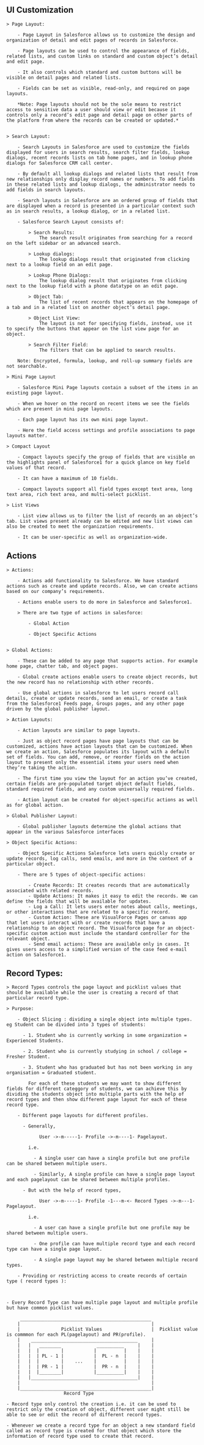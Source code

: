 ## UI Customization

    > Page Layout: 

        - Page Layout in Salesforce allows us to customize the design and organization of detail and edit pages of records in Salesforce.

        - Page layouts can be used to control the appearance of fields, related lists, and custom links on standard and custom object’s detail and edit page. 
        
        - It also controls which standard and custom buttons will be visible on detail pages and related lists.

        - Fields can be set as visible, read-only, and required on page layouts.

        *Note: Page layouts should not be the sole means to restrict access to sensitive data a user should view or edit because it controls only a record’s edit page and detail page on other parts of the platform from where the records can be created or updated.* 


    > Search Layout: 

        - Search Layouts in Salesforce are used to customize the fields displayed for users in search results, search filter fields, lookup dialogs, recent records lists on tab home pages, and in lookup phone dialogs for Salesforce CRM call center.

        - By default all lookup dialogs and related lists that result from new relationships only display record names or numbers. To add fields in these related lists and lookup dialogs, the administrator needs to add fields in search layouts.

        - Search layouts in Salesforce are an ordered group of fields that are displayed when a record is presented in a particular context such as in search results, a lookup dialog, or in a related list.

        - Salesforce Search Layout consists of:
            
            > Search Results:
                The search result originates from searching for a record on the left sidebar or an advanced search.

            > Lookup dialogs:
                The lookup dialogs result that originated from clicking next to a lookup field on an edit page.

            > Lookup Phone Dialogs:
                The lookup dialog result that originates from clicking next to the lookup field with a phone datatype on an edit page.

            > Object Tab:
                The list of recent records that appears on the homepage of a tab and in a related list on another object’s detail page.

            > Object List View:
                The layout is not for specifying fields, instead, use it to specify the buttons that appear on the list view page for an object.

            > Search Filter Field:
                The filters that can be applied to search results.
        
        Note: Encrypted, formula, lookup, and roll-up summary fields are not searchable.

    > Mini Page Layout

        - Salesforce Mini Page layouts contain a subset of the items in an existing page layout. 
        
        - When we hover on the record on recent items we see the fields which are present in mini page layouts.

        - Each page layout has its own mini page layout.

        - Here the field access settings and profile associations to page layouts matter.

    > Compact Layout

        - Compact layouts specify the group of fields that are visible on the highlights panel of Salesforce1 for a quick glance on key field values of that record.

        - It can have a maximum of 10 fields. 

        - Compact layouts support all field types except text area, long text area, rich text area, and multi-select picklist.
    
    > List Views

        - List view allows us to filter the list of records on an object’s tab. List views present already can be edited and new list views can also be created to meet the organization requirements.

        - It can be user-specific as well as organization-wide.

## Actions

    > Actions:

        - Actions add functionality to Salesforce. We have standard actions such as create and update records. Also, we can create actions based on our company’s requirements.

        - Actions enable users to do more in Salesforce and Salesforce1.

        > There are two type of actions in salesforce:

            - Global Action
  
            - Object Specific Actions


    > Global Actions: 

        - These can be added to any page that supports action. For example home page, chatter tab, and object pages.

        - Global create actions enable users to create object records, but the new record has no relationship with other records.

        - Use global actions in salesforce to let users record call details, create or update records, send an email, or create a task from the Salesforce1 Feeds page, Groups pages, and any other page driven by the global publisher layout.

    > Action Layouts:

        - Action layouts are similar to page layouts.

        - Just as object record pages have page layouts that can be customized, actions have action layouts that can be customized. When we create an action, Salesforce populates its layout with a default set of fields. You can add, remove, or reorder fields on the action layout to present only the essential items your users need when they’re taking the action.

        - The first time you view the layout for an action you’ve created, certain fields are pre-populated target object default fields, standard required fields, and any custom universally required fields.

        - Action layout can be created for object-specific actions as well as for global action.

    > Global Publisher Layout:

        - Global publisher layouts determine the global actions that appear in the various Salesforce interfaces

    > Object Specific Actions:

        - Object Specific Actions Salesforce lets users quickly create or update records, log calls, send emails, and more in the context of a particular object.

        - There are 5 types of object-specific actions:

            - Create Records: It creates records that are automatically associated with related records.
            - Update Actions: It makes it easy to edit the records. We can define the fields that will be available for updates.
            - Log a Call: It lets users enter notes about calls, meetings, or other interactions that are related to a specific record.
            - Custom Action: These are VisualForce Pages or canvas app that let users interact with or create records that have a relationship to an object record. The Visualforce page for an object-specific custom action must include the standard controller for the relevant object.
            - Send email actions: These are available only in cases. It gives users access to a simplified version of the case feed e-mail action on Salesforce1.


## Record Types:

    > Record Types controls the page layout and picklist values that should be available while the user is creating a record of that particular record type.

    > Purpose: 
        
        - Object Slicing : dividing a single object into multiple types. eg Student can be divided into 3 types of students: 
          
          - 1. Student who is currently working in some organization = Experienced Students.
          
          - 2. Student who is currently studying in school / college = Fresher Student.
          
          - 3. Student who has graduated but has not been working in any organisation = Graduated student.
            
            For each of these students we may want to show different fields for different categgory of students, we can achieve this by dividing the students object into multiple parts with the help of record types and then show different page layout for each of these record type.

        - Different page layouts for different profiles.
       
          - Generally,
            
                User ->-m-----1- Profile ->-m----1- Pagelayout. 
          
            i.e. 
          
              - A single user can have a single profile but one profile can be shared between multiple users.
          
              - Similarly, A single profile can have a single page layout and each pagelayout can be shared between multiple profiles. 
          
          - But with the help of record types, 
          
                User ->-m-----1- Profile -1---m-<- Record Types ->-m---1- Pagelayout.
          
            i.e.

              - A user can have a single profile but one profile may be shared between multiple users.

              - One profile can have multiple record type and each record type can have a single page layout.

              - A single page layout may be shared between multiple record types.

        - Providing or restricting access to create records of certain type ( record types ):



    - Every Record Type can have multiple page layout and multiple profile but have common picklist values.

         ________________________________________________
        |                                                |
        |               Picklist Values                  |  Picklist value is commmon for each PL(pagelayout) and PR(profile).
        |    _______________________________________     |
        |   |   ________             __________     |    |
        |   |  |        |           |          |    |    |
        |   |  | PL - 1 |           |  PL - n  |    |    |
        |   |  |        |    ...    |          |    |    |
        |   |  | PR - 1 |           |  PR - n  |    |    |
        |   |  |________|           |__________|    |    |
        |   |_______________________________________|    |
        |                                                |
        |________________________________________________|
                         Record Type

    - Record type only control the creation i.e. it can be used to restrict only the creation of object, different user might still be able to see or edit the record of different record types.
     
    - Whenever we create a record type for an object a new standard field called as record type is created for that object which store the information of record type used to create that record.






